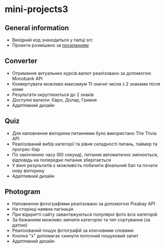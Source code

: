 # mini-projects3

## General information

* Вихідний код знаходиться у папці src
* Проекти розмішено за [посиланням](https://dilienko.github.io/mini-projects3/)

## Converter

* Отримання актуальних курсів валют реалізовано за допомогою Monobank API
* Конвертувати можливо максимум 11-значні числа з 2 знаками після коми
* Результати округлюються до 2 знаків
* Доступні валюти: Євро, Долар, Гривня
* Адаптивний дизайн

## Quiz

* Для наповнення вікторини питаннями було використано The Trivia API
* Реалізований вибір категорії та рівня складності питань, таймер та прогрес-бар
* По закінченню часу (60 секунд), питання автоматично змінюється, відповідь на попереднє питання зберігається
* У вікні результатів є можливість побачити фінальний бал та почати нову вікторину
* Адаптивний дизайн


## Photogram

* Наповнення фотографіями реалізовано за допомогою Pixabay API
* На сторінці наявна пагінація
* При відкритті сайту завантажуються популярні фото всіх категорій
* За бажанням можливо змінити категорію та тип сортування (за датою)
* Реалізований пошук фотографій за ключовими словами
* Кнопка "х" допомагає скинути поточний пошуковий запит
* Адаптивний дизайн
